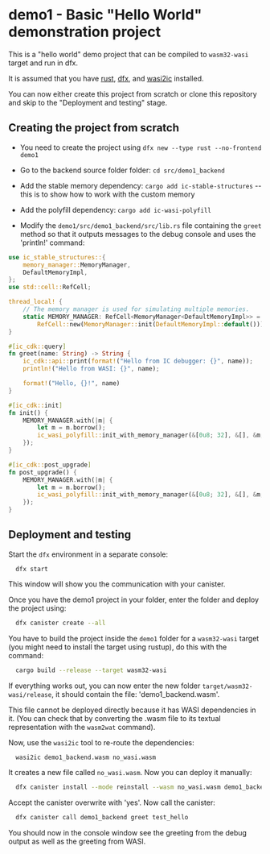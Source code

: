 # demo1 - Basic "Hello World" demonstration project

This is a "hello world" demo project that can be compiled to `wasm32-wasi` target and run in dfx.

It is assumed that you have [rust](https://doc.rust-lang.org/book/ch01-01-installation.html), [dfx](https://internetcomputer.org/docs/current/developer-docs/setup/install/), and [wasi2ic](https://github.com/wasm-forge/wasi2ic) installed.


You can now either create this project from scratch or clone this repository and skip to the "Deployment and testing" stage.


## Creating the project from scratch

* You need to create the project using `dfx new --type rust --no-frontend demo1`
* Go to the backend source folder folder: `cd src/demo1_backend`
* Add the stable memory dependency: `cargo add ic-stable-structures` -- this is to show how to work with the custom memory
* Add the polyfill dependency: `cargo add ic-wasi-polyfill`

* Modify the `demo1/src/demo1_backend/src/lib.rs` file containing the `greet` method so that it outputs messages to the debug console and uses the 'println!' command:

```rust
use ic_stable_structures::{
    memory_manager::MemoryManager,
    DefaultMemoryImpl,
};
use std::cell::RefCell;

thread_local! {
    // The memory manager is used for simulating multiple memories.
    static MEMORY_MANAGER: RefCell<MemoryManager<DefaultMemoryImpl>> =
        RefCell::new(MemoryManager::init(DefaultMemoryImpl::default()));
}

#[ic_cdk::query]
fn greet(name: String) -> String {
    ic_cdk::api::print(format!("Hello from IC debugger: {}", name));
    println!("Hello from WASI: {}", name);

    format!("Hello, {}!", name)
}

#[ic_cdk::init]
fn init() {
    MEMORY_MANAGER.with(|m| {
        let m = m.borrow();
        ic_wasi_polyfill::init_with_memory_manager(&[0u8; 32], &[], &m, 200..210);
    });
}

#[ic_cdk::post_upgrade]
fn post_upgrade() {
    MEMORY_MANAGER.with(|m| {
        let m = m.borrow();
        ic_wasi_polyfill::init_with_memory_manager(&[0u8; 32], &[], &m, 200..210);
    });
}


```


## Deployment and testing

Start the `dfx` environment in a separate console:
```
  dfx start
```
This window will show you the communication with your canister.


Once you have the demo1 project in your folder, enter the folder and deploy the project using:

```bash
  dfx canister create --all
```

You have to build the project inside the `demo1` folder for a `wasm32-wasi` target (you might need to install the target using rustup), do this with the command:
```bash
  cargo build --release --target wasm32-wasi
```

If everything works out, you can now enter the new folder `target/wasm32-wasi/release`, it should contain the file: 'demo1_backend.wasm'.

This file cannot be deployed directly because it has WASI dependencies in it. 
(You can check that by converting the .wasm file to its textual representation with the `wasm2wat` command).

Now, use the `wasi2ic` tool to re-route the dependencies:
```bash
  wasi2ic demo1_backend.wasm no_wasi.wasm
```
It creates a new file called `no_wasi.wasm`. Now you can deploy it manually:

```bash
  dfx canister install --mode reinstall --wasm no_wasi.wasm demo1_backend
```

Accept the canister overwrite with 'yes'. Now call the canister:

```bash
  dfx canister call demo1_backend greet test_hello
```

You should now in the console window see the greeting from the debug output as well as the greeting from WASI.

